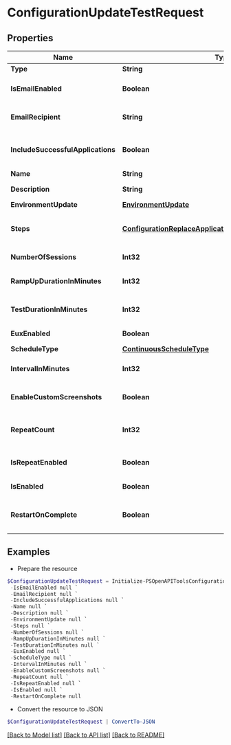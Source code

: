 # ConfigurationUpdateTestRequest
## Properties

Name | Type | Description | Notes
------------ | ------------- | ------------- | -------------
**Type** | **String** |  | 
**IsEmailEnabled** | **Boolean** | Enable email notification | 
**EmailRecipient** | **String** | Notification email address | [optional] 
**IncludeSuccessfulApplications** | **Boolean** | Include successful applications in report | 
**Name** | **String** | Test name | 
**Description** | **String** | Test description | [optional] 
**EnvironmentUpdate** | [**EnvironmentUpdate**](EnvironmentUpdate.md) |  | [optional] 
**Steps** | [**ConfigurationReplaceApplicationGroupStepsRequestInner[]**](ConfigurationReplaceApplicationGroupStepsRequestInner.md) | Workload steps creation data | [optional] 
**NumberOfSessions** | **Int32** | Number of sessions | 
**RampUpDurationInMinutes** | **Int32** | Ramp up duration in minutes | 
**TestDurationInMinutes** | **Int32** | Test duration in minutes | 
**EuxEnabled** | **Boolean** | Enable Eux Analysis | 
**ScheduleType** | [**ContinuousScheduleType**](ContinuousScheduleType.md) |  | 
**IntervalInMinutes** | **Int32** | Schedule interval in minutes | 
**EnableCustomScreenshots** | **Boolean** | Enable script screenshots | 
**RepeatCount** | **Int32** | Number of times the schedule is repeated | 
**IsRepeatEnabled** | **Boolean** | Enable schedule repeating | 
**IsEnabled** | **Boolean** | Enable schedule | 
**RestartOnComplete** | **Boolean** | Enable restarting on completion | 

## Examples

- Prepare the resource
```powershell
$ConfigurationUpdateTestRequest = Initialize-PSOpenAPIToolsConfigurationUpdateTestRequest  -Type null `
 -IsEmailEnabled null `
 -EmailRecipient null `
 -IncludeSuccessfulApplications null `
 -Name null `
 -Description null `
 -EnvironmentUpdate null `
 -Steps null `
 -NumberOfSessions null `
 -RampUpDurationInMinutes null `
 -TestDurationInMinutes null `
 -EuxEnabled null `
 -ScheduleType null `
 -IntervalInMinutes null `
 -EnableCustomScreenshots null `
 -RepeatCount null `
 -IsRepeatEnabled null `
 -IsEnabled null `
 -RestartOnComplete null
```

- Convert the resource to JSON
```powershell
$ConfigurationUpdateTestRequest | ConvertTo-JSON
```

[[Back to Model list]](../README.md#documentation-for-models) [[Back to API list]](../README.md#documentation-for-api-endpoints) [[Back to README]](../README.md)

